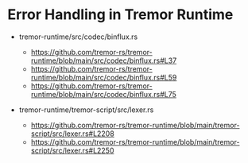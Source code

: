 # Error Handling in Tremor Runtime


- tremor-runtime/src/codec/binflux.rs
  - https://github.com/tremor-rs/tremor-runtime/blob/main/src/codec/binflux.rs#L37
  - https://github.com/tremor-rs/tremor-runtime/blob/main/src/codec/binflux.rs#L59
  - https://github.com/tremor-rs/tremor-runtime/blob/main/src/codec/binflux.rs#L75

- tremor-runtime/tremor-script/src/lexer.rs
  - https://github.com/tremor-rs/tremor-runtime/blob/main/tremor-script/src/lexer.rs#L2208
  - https://github.com/tremor-rs/tremor-runtime/blob/main/tremor-script/src/lexer.rs#L2250
